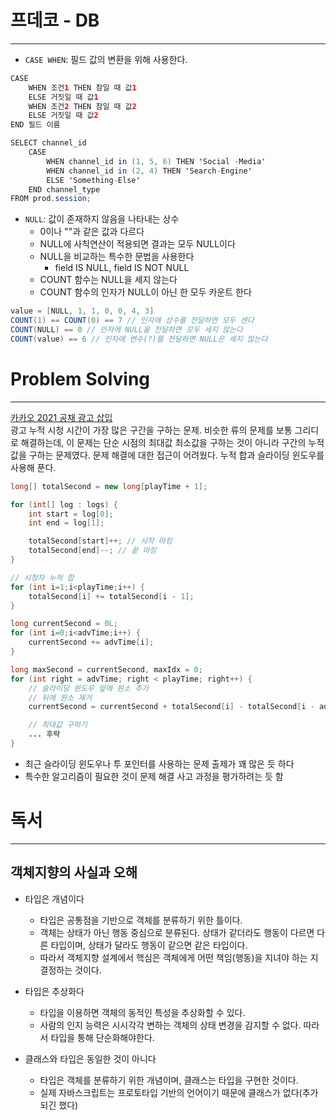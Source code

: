 # 프데코 - DB
---
- `CASE WHEN`: 필드 값의 변환을 위해 사용한다.
```java
CASE 
    WHEN 조건1 THEN 참일 때 값1 
    ELSE 거짓일 때 값1
    WHEN 조건2 THEN 참일 때 값2 
    ELSE 거짓일 때 값2
END 필드 이름

SELECT channel_id
    CASE
        WHEN channel_id in (1, 5, 6) THEN 'Social -Media'
        WHEN channel_id in (2, 4) THEN 'Search-Engine'
        ELSE 'Something-Else'
    END channel_type
FROM prod.session;
```

- `NULL`: 값이 존재하지 않음을 나타내는 상수
  - 0이나 ""과 같은 값과 다르다
  - NULL에 사칙연산이 적용되면 결과는 모두 NULL이다
  - NULL을 비교하는 특수한 문법을 사용한다
    - field IS NULL, field IS NOT NULL
  - COUNT 함수는 NULL을 세지 않는다
  - COUNT 함수의 인자가 NULL이 아닌 한 모두 카운트 한다
```java
value = [NULL, 1, 1, 0, 0, 4, 3]
COUNT(1) == COUNT(0) == 7 // 인자에 상수를 전달하면 모두 센다
COUNT(NULL) == 0 // 인자에 NULL을 전달하면 모두 세지 않는다
COUNT(value) == 6 // 인자에 변수(?)를 전달하면 NULL은 세지 않는다
```

# Problem Solving
---
[카카오 2021 공채 광고 삽입](https://programmers.co.kr/learn/courses/30/lessons/72414)<br/>
광고 누적 시청 시간이 가장 많은 구간을 구하는 문제. 비슷한 류의 문제를 보통 그리디로 해결하는데, 이 문제는 단순 시점의 최대값 최소값을 구하는 것이 아니라 구간의 누적 값을 구하는 문제였다. 문제 해결에 대한 접근이 어려웠다. 누적 합과 슬라이딩 윈도우를 사용해 푼다.
```java
long[] totalSecond = new long[playTime + 1];

for (int[] log : logs) {
    int start = log[0];
    int end = log[1];

    totalSecond[start]++; // 시작 마킹
    totalSecond[end]--; // 끝 마킹
}

// 시청자 누적 합
for (int i=1;i<playTime;i++) {
    totalSecond[i] += totalSecond[i - 1];
}

long currentSecond = 0L;
for (int i=0;i<advTime;i++) {
    currentSecond += advTime[i];
}

long maxSecond = currentSecond, maxIdx = 0;
for (int right = advTime; right < playTime; right++) {
    // 슬라이딩 윈도우 앞에 원소 추가
    // 뒤에 원소 제거
    currentSecond = currentSecond + totalSecond[i] - totalSecond[i - advTime];

    // 최대값 구하기
    ... 후략
}
```
- 최근 슬라이딩 윈도우나 투 포인터를 사용하는 문제 출제가 꽤 많은 듯 하다
- 특수한 알고리즘이 필요한 것이 문제 해결 사고 과정을 평가하려는 듯 함

# 독서
---
## 객체지향의 사실과 오해
- 타입은 개념이다
  - 타입은 공통점을 기반으로 객체를 분류하기 위한 틀이다.
  - 객체는 상태가 아닌 행동 중심으로 분류된다. 상태가 같더라도 행동이 다르면 다른 타입이며, 상태가 달라도 행동이 같으면 같은 타입이다.
  - 따라서 객체지향 설계에서 핵심은 객체에게 어떤 책임(행동)을 지녀야 하는 지 결정하는 것이다.

- 타입은 추상화다
  - 타입을 이용하면 객체의 동적인 특성을 추상화할 수 있다.
  - 사람의 인지 능력은 시시각각 변하는 객체의 상태 변경을 감지할 수 없다. 따라서 타입을 통해 단순화해야한다.
- 클래스와 타입은 동일한 것이 아니다
  - 타입은 객체를 분류하기 위한 개념이며, 클래스는 타입을 구현한 것이다.
  - 실제 자바스크립트는 프로토타입 기반의 언어이기 때문에 클래스가 없다(추가되긴 했다)
